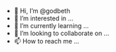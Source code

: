 - 👋 Hi, I’m @godbeth
- 👀 I’m interested in ...
- 🌱 I’m currently learning ...
- 💞️ I’m looking to collaborate on ...
- 📫 How to reach me ...

<!---
godbeth/godbeth is a ✨ special ✨ repository because its `README.md` (this file) appears on your GitHub profile.
You can click the Preview link to take a look at your changes.
--->

